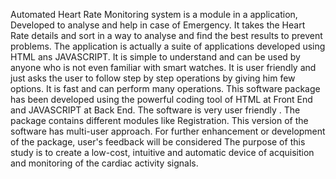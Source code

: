 ﻿Automated Heart Rate Monitoring system is a module in a application, Developed to analyse and help in case of Emergency. It takes the Heart
Rate details and sort in a way to analyse and find the best results to prevent problems. The application is actually a suite of applications developed using HTML ans JAVASCRIPT.
It is simple to understand and can be used by anyone who is not even familiar with smart watches. It is user friendly and just asks the user to 
follow step by step operations by giving him few options. It is fast and 
can perform many operations.
This software package has been developed using the powerful coding tool
of HTML at Front End and JAVASCRIPT at Back End. The software is 
very user friendly . The package contains different modules like Registration. This version of the software has multi-user approach. For further enhancement or development of the package, user's feedback will be considered
The purpose of this study is to create a low-cost, intuitive and automatic device of acquisition and monitoring of the cardiac activity signals.
